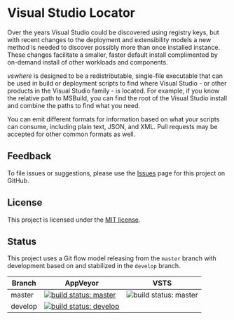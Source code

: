 Visual Studio Locator
=====================

Over the years Visual Studio could be discovered using registry keys, but with recent changes to the deployment and extensibility models a new method is needed to discover possibly more than once installed instance. These changes facilitate a smaller, faster default install complimented by on-demand install of other workloads and components.

_vswhere_ is designed to be a redistributable, single-file executable that can be used in build or deployment scripts to find where Visual Studio - or other products in the Visual Studio family - is located. For example, if you know the relative path to MSBuild, you can find the root of the Visual Studio install and combine the paths to find what you need.

You can emit different formats for information based on what your scripts can consume, including plain text, JSON, and XML. Pull requests may be accepted for other common formats as well.

## Feedback

To file issues or suggestions, please use the [Issues](https://github.com/Microsoft/vswhere/issues) page for this project on GitHub.

## License

This project is licensed under the [MIT license](LICENSE.txt).

## Status

This project uses a Git flow model releasing from the `master` branch with development based on and stabilized in the `develop` branch.

Branch  | AppVeyor | VSTS
------  | ------ | -------
master  | [![build status: master](https://ci.appveyor.com/api/projects/status/yy3g7rggm2sx4nam/branch/master?svg=true)](https://ci.appveyor.com/project/heaths/vswhere/branch/master) | ![build status: master](https://devdiv.visualstudio.com/_apis/public/build/definitions/0bdbc590-a062-4c3f-b0f6-9383f67865ee/5581/badge)
develop | [![build status: develop](https://ci.appveyor.com/api/projects/status/yy3g7rggm2sx4nam/branch/develop?svg=true)](https://ci.appveyor.com/project/heaths/vswhere/branch/develop)
